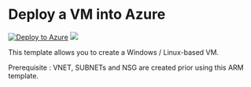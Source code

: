 # Deploy a VM into Azure

[![Deploy to Azure](http://azuredeploy.net/deploybutton.png)](https://portal.azure.com/#create/Microsoft.Template/uri/https%3A%2F%2Fraw.githubusercontent.com%2Fdcs-cloud%2Fpublic-ARMtemplate%2Fmaster%2FVMCreation2%2Fazuredeploy.json)
<a href="http://armviz.io/#/?load=https%3A%2F%2Fraw.githubusercontent.com%2Fdcs-cloud%2FARM-template%2Fmaster%2FVMCreation2%2Fazuredeploy.json" target="_blank">
    <img src="http://armviz.io/visualizebutton.png"/>
</a>

This template allows you to create a Windows / Linux-based VM.

Prerequisite : VNET, SUBNETs and NSG are created prior using this ARM template. 
